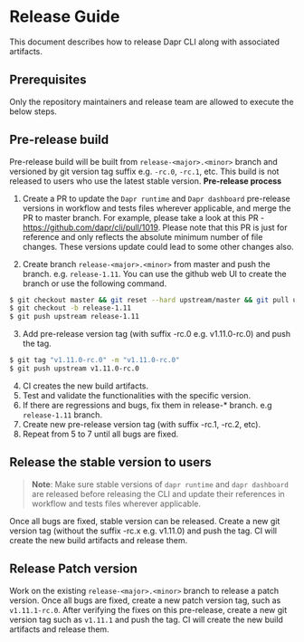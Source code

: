 
# Release Guide

This document describes how to release Dapr CLI along with associated artifacts.

## Prerequisites

Only the repository maintainers and release team are allowed to execute the below steps.

## Pre-release build

Pre-release build will be built from `release-<major>.<minor>` branch and versioned by git version tag suffix e.g. `-rc.0`, `-rc.1`, etc. This build is not released to users who use the latest stable version.
**Pre-release process**
1. Create a PR to update the `Dapr runtime` and `Dapr dashboard` pre-release versions in workflow and tests files wherever applicable, and merge the PR to master branch. For example, please take a look at this PR - https://github.com/dapr/cli/pull/1019. Please note that this PR is just for reference and only reflects the absolute minimum number of file changes. These versions update could lead to some other changes also.

2. Create branch `release-<major>.<minor>` from master and push the branch. e.g. `release-1.11`. You can use the github web UI to create the branch or use the following command.

```sh
$ git checkout master && git reset --hard upstream/master && git pull upstream master
$ git checkout -b release-1.11
$ git push upstream release-1.11
```
3. Add pre-release version tag (with suffix -rc.0 e.g. v1.11.0-rc.0) and push the tag.

```sh
$ git tag "v1.11.0-rc.0" -m "v1.11.0-rc.0"
$ git push upstream v1.11.0-rc.0

```
4. CI creates the new build artifacts.
5. Test and validate the functionalities with the specific version.
6. If there are regressions and bugs, fix them in release-* branch. e.g `release-1.11` branch.
7. Create new pre-release version tag (with suffix -rc.1, -rc.2, etc).
8. Repeat from 5 to 7 until all bugs are fixed.


## Release the stable version to users

> **Note**: Make sure stable versions of `dapr runtime` and `dapr dashboard` are released before releasing the CLI and update their references in workflow and tests files wherever applicable.

Once all bugs are fixed, stable version can be released. Create a new git version tag (without the suffix -rc.x e.g. v1.11.0) and push the tag. CI will create the new build artifacts and release them.

## Release Patch version

Work on the existing `release-<major>.<minor>` branch to release a patch version. Once all bugs are fixed, create a new patch version tag, such as `v1.11.1-rc.0`. After verifying the fixes on this pre-release, create a new git version tag such as `v1.11.1` and push the tag. CI will create the new build artifacts and release them.
